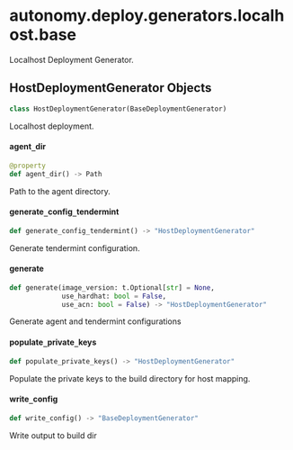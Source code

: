 <a id="autonomy.deploy.generators.localhost.base"></a>

# autonomy.deploy.generators.localhost.base

Localhost Deployment Generator.

<a id="autonomy.deploy.generators.localhost.base.HostDeploymentGenerator"></a>

## HostDeploymentGenerator Objects

```python
class HostDeploymentGenerator(BaseDeploymentGenerator)
```

Localhost deployment.

<a id="autonomy.deploy.generators.localhost.base.HostDeploymentGenerator.agent_dir"></a>

#### agent`_`dir

```python
@property
def agent_dir() -> Path
```

Path to the agent directory.

<a id="autonomy.deploy.generators.localhost.base.HostDeploymentGenerator.generate_config_tendermint"></a>

#### generate`_`config`_`tendermint

```python
def generate_config_tendermint() -> "HostDeploymentGenerator"
```

Generate tendermint configuration.

<a id="autonomy.deploy.generators.localhost.base.HostDeploymentGenerator.generate"></a>

#### generate

```python
def generate(image_version: t.Optional[str] = None,
             use_hardhat: bool = False,
             use_acn: bool = False) -> "HostDeploymentGenerator"
```

Generate agent and tendermint configurations

<a id="autonomy.deploy.generators.localhost.base.HostDeploymentGenerator.populate_private_keys"></a>

#### populate`_`private`_`keys

```python
def populate_private_keys() -> "HostDeploymentGenerator"
```

Populate the private keys to the build directory for host mapping.

<a id="autonomy.deploy.generators.localhost.base.HostDeploymentGenerator.write_config"></a>

#### write`_`config

```python
def write_config() -> "BaseDeploymentGenerator"
```

Write output to build dir

